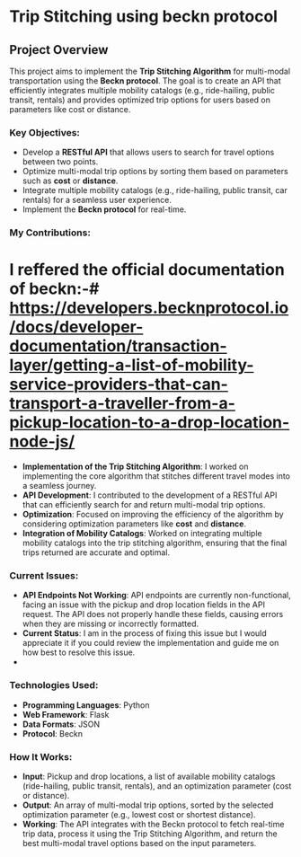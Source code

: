 # Trip Stitching using beckn protocol

## Project Overview

This project aims to implement the **Trip Stitching Algorithm** for multi-modal transportation using the **Beckn protocol**. The goal is to create an API that efficiently integrates multiple mobility catalogs (e.g., ride-hailing, public transit, rentals) and provides optimized trip options for users based on parameters like cost or distance.

### Key Objectives:
- Develop a **RESTful API** that allows users to search for travel options between two points.
- Optimize multi-modal trip options by sorting them based on parameters such as **cost** or **distance**.
- Integrate multiple mobility catalogs (e.g., ride-hailing, public transit, car rentals) for a seamless user experience.
- Implement the **Beckn protocol** for real-time.

### My Contributions:
  # I reffered the official documentation of beckn:-# https://developers.becknprotocol.io/docs/developer-documentation/transaction-layer/getting-a-list-of-mobility-service-providers-that-can-transport-a-traveller-from-a-pickup-location-to-a-drop-location-node-js/

- **Implementation of the Trip Stitching Algorithm**: I worked on implementing the core algorithm that stitches different travel modes into a seamless journey.
- **API Development**: I contributed to the development of a RESTful API that can efficiently search for and return multi-modal trip options.
- **Optimization**: Focused on improving the efficiency of the algorithm by considering optimization parameters like **cost** and **distance**.
- **Integration of Mobility Catalogs**: Worked on integrating multiple mobility catalogs into the trip stitching algorithm, ensuring that the final trips returned are accurate and optimal.

### Current Issues:
  - **API Endpoints Not Working**: API endpoints are currently non-functional, facing an issue with the pickup and drop location fields in the API request. The API does not properly handle these fields, causing errors when they are missing or incorrectly formatted.
  - **Current Status**: I am in the process of fixing this issue but I would appreciate it if you could review the implementation and guide me on how best to resolve this issue.
  - 
### Technologies Used:
- **Programming Languages**: Python
- **Web Framework**: Flask
- **Data Formats**: JSON
- **Protocol**: Beckn

### How It Works:
- **Input**: Pickup and drop locations, a list of available mobility catalogs (ride-hailing, public transit, rentals), and an optimization parameter (cost or distance).
- **Output**: An array of multi-modal trip options, sorted by the selected optimization parameter (e.g., lowest cost or shortest distance).
- **Working**: The API integrates with the Beckn protocol to fetch real-time trip data, process it using the Trip Stitching Algorithm, and return the best multi-modal travel options based on the input parameters.


